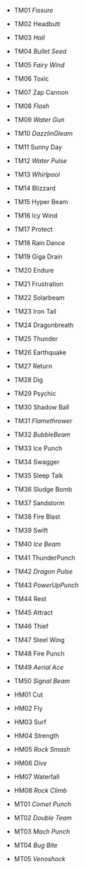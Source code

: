- TM01 *Fissure*
- TM02 Headbutt
- TM03 *Hail*
- TM04 *Bullet Seed*
- TM05 *Fairy Wind*
- TM06 Toxic
- TM07 Zap Cannon
- TM08 *Flash*
- TM09 *Water Gun*
- TM10 *DazzlinGleam*
- TM11 Sunny Day
- TM12 *Water Pulse*
- TM13 *Whirlpool*
- TM14 Blizzard
- TM15 Hyper Beam
- TM16 Icy Wind
- TM17 Protect
- TM18 Rain Dance
- TM19 Giga Drain
- TM20 Endure
- TM21 Frustration
- TM22 Solarbeam
- TM23 Iron Tail
- TM24 Dragonbreath
- TM25 Thunder
- TM26 Earthquake
- TM27 Return
- TM28 Dig
- TM29 Psychic
- TM30 Shadow Ball
- TM31 *Flamethrower*
- TM32 *BubbleBeam*
- TM33 Ice Punch
- TM34 Swagger
- TM35 Sleep Talk
- TM36 Sludge Bomb
- TM37 Sandstorm
- TM38 Fire Blast
- TM39 Swift
- TM40 *Ice Beam*
- TM41 ThunderPunch
- TM42 *Dragon Pulse*
- TM43 *PowerUpPunch*
- TM44 Rest
- TM45 Attract
- TM46 Thief
- TM47 Steel Wing
- TM48 Fire Punch
- TM49 *Aerial Ace*
- TM50 *Signal Beam*

- HM01 Cut
- HM02 Fly
- HM03 Surf
- HM04 Strength
- HM05 *Rock Smash*
- HM06 *Dive*
- HM07 Waterfall
- HM08 *Rock Climb*

- MT01 *Comet Punch*
- MT02 *Double Team*
- MT03 *Mach Punch*
- MT04 *Bug Bite*
- MT05 *Venoshock*